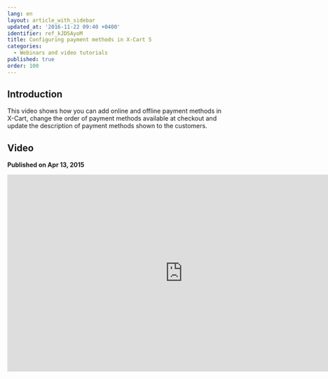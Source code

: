 ```yaml
---
lang: en
layout: article_with_sidebar
updated_at: '2016-11-22 09:40 +0400'
identifier: ref_kJD5AyoM
title: Configuring payment methods in X-Cart 5
categories:
  - Webinars and video tutorials
published: true
order: 100
---
```



## Introduction

This video shows how you can add online and offline payment methods in X-Cart, change the order of payment methods available at checkout and update the description of payment methods shown to the customers.

## Video
**Published on Apr 13, 2015**
<iframe class="youtube-player" type="text/html" style="width: 800px; height: 450px" src="http://www.youtube.com/embed/wyXsPRi5MN0" frameborder="0"></iframe>
